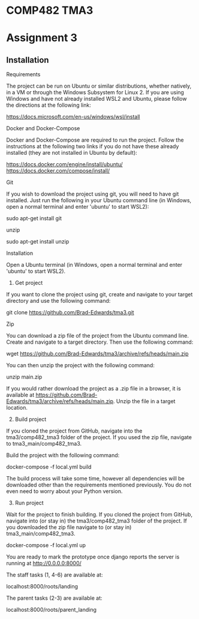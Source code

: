 COMP482 TMA3
============
Assignment 3
============

Installation
------------

Requirements

The project can be run on Ubuntu or similar distributions, whether natively, in a VM or through the Windows
Subsystem for Linux 2. If you are using Windows and have not already installed WSL2 and Ubuntu, please follow the
directions at the following link:

https://docs.microsoft.com/en-us/windows/wsl/install

Docker and Docker-Compose

Docker and Docker-Compose are required to run the project. Follow the instructions at the following two links if you
do not have these already installed (they are not installed in Ubuntu by default):

https://docs.docker.com/engine/install/ubuntu/
https://docs.docker.com/compose/install/

Git

If you wish to download the project using git, you will need to have git installed. Just run the following in your
Ubuntu command line (in Windows, open a normal terminal and enter 'ubuntu' to start WSL2):

sudo apt-get install git

unzip

sudo apt-get install unzip

Installation

Open a Ubuntu terminal (in Windows, open a normal terminal and enter 'ubuntu' to start WSL2).

1. Get project

If you want to clone the project using git, create and navigate to your target directory and use the following command:

git clone https://github.com/Brad-Edwards/tma3.git

Zip

You can download a zip file of the project from the Ubuntu command line. Create and navigate to a target directory.
Then use the following command:

wget https://github.com/Brad-Edwards/tma3/archive/refs/heads/main.zip

You can then unzip the project with the following command:

unzip main.zip

If you would rather download the project as a .zip file in a browser, it is available at
https://github.com/Brad-Edwards/tma3/archive/refs/heads/main.zip. Unzip the file in a target location.

2. Build project

If you cloned the project from GitHub, navigate into the tma3/comp482_tma3 folder of the project. If you used the
 zip file, navigate to tma3_main/comp482_tma3.

Build the project with the following command:

docker-compose -f local.yml build

The build process will take some time, however all dependencies will be downloaded other than the requirements
mentioned previously. You do not even need to worry about your Python version.

3. Run project

Wait for the project to finish building. If you cloned the project from GitHub, navigate into (or stay in)
the tma3/comp482_tma3 folder of the project. If you downloaded the zip file navigate to (or stay in)
tma3_main/comp482_tma3.

docker-compose -f local.yml up

You are ready to mark the prototype once django reports the server is running at http://0.0.0.0:8000/

The staff tasks (1, 4-6) are available at:

localhost:8000/roots/landing

The parent tasks (2-3) are available at:

localhost:8000/roots/parent_landing
